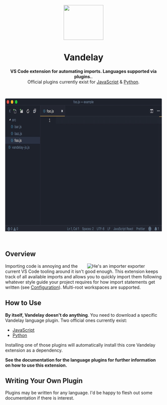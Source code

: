 <p align="center"><img src="https://raw.githubusercontent.com/ericbiewener/vscode-vandelay/master/logo.png" width="128" height="112" align="center" /></p>
<h1 align="center">Vandelay</h1>

<p align="center">
  <strong>VS Code extension for automating imports. Languages supported via plugins.</strong>.
  <br />
  Official plugins currently exist for <a href="https://github.com/ericbiewener/vscode-vandelay-js">JavaScript</a> &amp; <a href="https://github.com/ericbiewener/vscode-vandelay-py">Python</a>.
</p>

<br />
<p align="center">
<img src="https://raw.githubusercontent.com/ericbiewener/vscode-vandelay-js/master/artwork/animation.gif" width="757" height="426" align="center" />
</p>
<br />

## Overview
<a href="https://www.youtube.com/watch?v=W4AN8Eb2LL0&t=2m10s" target="_blank"><img src="https://raw.githubusercontent.com/ericbiewener/vscode-vandelay/master/artwork/video.jpg" alt="He's an importer exporter" width="240" align="right" /></a>
Importing code is annoying and the current VS Code tooling around it isn't good enough.
This extension keeps track of all available imports and allows you to quickly import them following
whatever style guide your project requires for how import statements get written (see
[Configuration](#configuration)). Multi-root workspaces are supported.

## How to Use
**By itself, Vandelay doesn't do anything**. You need to download a specific Vandelay language plugin. Two official ones currently exist:
- [JavaScript](https://github.com/ericbiewener/vscode-vandelay-js)
- [Python](https://github.com/ericbiewener/vscode-vandelay-py)

Installing one of those plugins will automatically install this core Vandelay extension as a dependency.

**See the documentation for the language plugins for further information on how to use this extension.**

## Writing Your Own Plugin
Plugins may be written for any language. I'd be happy to flesh out some documentation if there is interest.
